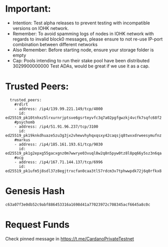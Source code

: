 # Important:
- Intention: Test alpha releases to prevent testing with incompatible versions on IOHK network.
- Remember: To avoid spamming logs of nodes in IOHK network with regards to invalid block0 messages, please ensure to not re-use IP-port combination between different networks
- Also Remember: Before starting node, ensure your storage folder is empty
- Cap: Pools intending to run their stake pool have been distributed 3029900000000 Test ADAs, would be great if we use it as a cap.

# Trusted Peers:
```
  trusted_peers:
    #rdlrt
    - address: /ip4/139.99.221.149/tcp/4000
      id: ed25519_pk10tnhxz5lrxurnrjptsve6gsrteyvfc3q7a02pgfgwzkj4vcfk7sqfc68f2
    #psychomb
    - address: /ip4/51.91.96.237/tcp/3100
      id: ed25519_pk19knkdhuaze5zu3g3jx2vhewvhyhqxqsxy42caqsjq8twxxdrweesymufnz
    #markus
    - address: /ip4/185.161.193.61/tcp/9030
      id: ed25519_pk1g2epxg55gacxgnz0m7wwrye03vuql8w2q8n5pyw0tz8l8pq66y5sz3n6qa
    #ocg
    - address: /ip4/167.71.144.137/tcp/6996
      id: ed25519_pk1ufm5j8sdl37z8egjtrxcfan0caa3tl57rdcm3v7tphwwpdk72j6q0rfkx8
```

# Genesis Hash
```
c63a07f3e0db52c9abf886453316a1698d41a77023972c708345acf6645a8c0c
```

# Request Funds
Check pinned message in https://t.me/CardanoPrivateTestnet
